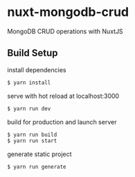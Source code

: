 # nuxt-mongodb-crud
MongoDB CRUD operations with NuxtJS

## Build Setup
install dependencies
```bash
$ yarn install
```

serve with hot reload at localhost:3000
```bash
$ yarn run dev
```

build for production and launch server
```bash
$ yarn run build
$ yarn run start
```

generate static project
```bash
$ yarn run generate
```